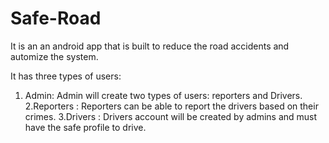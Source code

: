 # Safe-Road
It is an an android app that is built to reduce the road accidents and
automize the system.

It has three types of users:
1. Admin: Admin will create two types of users:
reporters and Drivers.
2.Reporters : Reporters can be able to report the drivers based on their crimes.
3.Drivers : Drivers account will be created by admins and must have the safe profile to drive.
